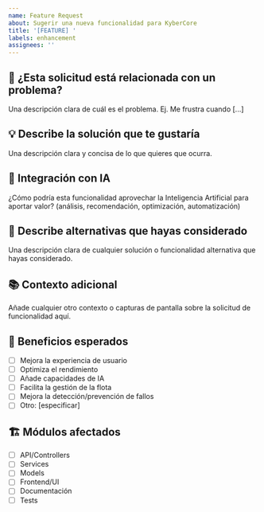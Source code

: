 ```yaml
---
name: Feature Request
about: Sugerir una nueva funcionalidad para KyberCore
title: '[FEATURE] '
labels: enhancement
assignees: ''
---
```


## 🚀 ¿Esta solicitud está relacionada con un problema?
Una descripción clara de cuál es el problema. Ej. Me frustra cuando [...]

## 💡 Describe la solución que te gustaría
Una descripción clara y concisa de lo que quieres que ocurra.

## 🤖 Integración con IA
¿Cómo podría esta funcionalidad aprovechar la Inteligencia Artificial para aportar valor? (análisis, recomendación, optimización, automatización)

## 🔄 Describe alternativas que hayas considerado
Una descripción clara de cualquier solución o funcionalidad alternativa que hayas considerado.

## 📚 Contexto adicional
Añade cualquier otro contexto o capturas de pantalla sobre la solicitud de funcionalidad aquí.

## 🎯 Beneficios esperados
- [ ] Mejora la experiencia de usuario
- [ ] Optimiza el rendimiento
- [ ] Añade capacidades de IA
- [ ] Facilita la gestión de la flota
- [ ] Mejora la detección/prevención de fallos
- [ ] Otro: [especificar]

## 🏗️ Módulos afectados
- [ ] API/Controllers
- [ ] Services
- [ ] Models
- [ ] Frontend/UI
- [ ] Documentación
- [ ] Tests
